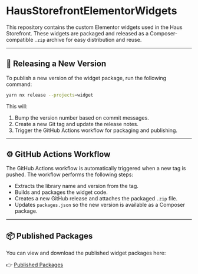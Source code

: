 # HausStorefrontElementorWidgets

This repository contains the custom Elementor widgets used in the Haus Storefront. These widgets are packaged and released as a Composer-compatible `.zip` archive for easy distribution and reuse.

---

## 🚀 Releasing a New Version

To publish a new version of the widget package, run the following command:

```bash
yarn nx release --projects=widget
```

This will:

1. Bump the version number based on commit messages.
2. Create a new Git tag and update the release notes.
3. Trigger the GitHub Actions workflow for packaging and publishing.

---

## ⚙️ GitHub Actions Workflow

The GitHub Actions workflow is automatically triggered when a new tag is pushed. The workflow performs the following steps:

- Extracts the library name and version from the tag.
- Builds and packages the widget code.
- Creates a new GitHub release and attaches the packaged `.zip` file.
- Updates `packages.json` so the new version is available as a Composer package.

---

## 📦 Published Packages

You can view and download the published widget packages here:

👉 [Published Packages](https://wearehaustech.github.io/haus-storefront-elementor-widgets/packages/)
